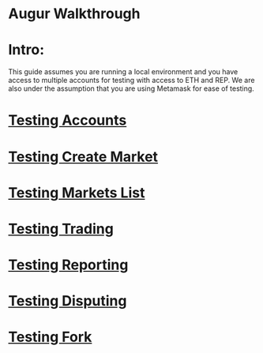 Augur Walkthrough
==================

# Intro:

This guide assumes you  are running a local environment and you have access to multiple accounts for testing with access to ETH and REP. We are also under the assumption that you are using Metamask for ease of testing. 

# [Testing Accounts](/account.md)

# [Testing Create Market](/createMarket.md)

# [Testing Markets List](/marketsList.md)

# [Testing Trading](/trading.md)

# [Testing Reporting](/reporting.md)

# [Testing Disputing](/disputing.md)

# [Testing Fork](/forking.md)